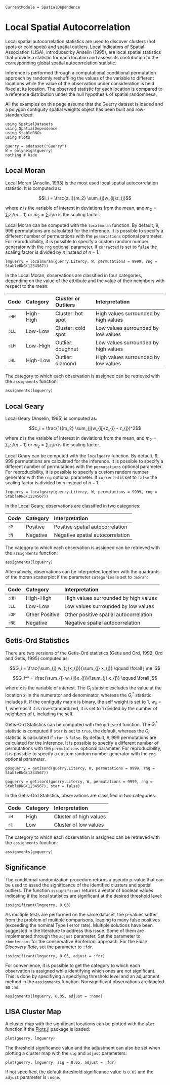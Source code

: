 ```@meta
CurrentModule = SpatialDependence
```

# Local Spatial Autocorrelation

Local spatial autocorrelation statistics are used to discover clusters (hot spots or cold spots) and spatial outliers. Local Indicators of Spatial Association (LISA), introduced by Anselin (1995), are local spatial statistics that provide a statistic for each location and assess its contribution to the corresponding global spatial autocorrelation statistic.

Inference is performed through a computational conditional permutation approach by randomly reshuffling the values of the variable to different locations while the value of the observation under consideration is held fixed at its location. The observed statistic for each location is compared to a reference distribution under the null hypothesis of spatial randomness.

All the examples on this page assume that the Guerry dataset is loaded and a polygon contiguity spatial weights object has been built and row-standardized.
```@example lscor
using SpatialDatasets
using SpatialDependence
using StableRNGs
using Plots

guerry = sdataset("Guerry")
W = polyneigh(guerry) 
nothing # hide
```

## Local Moran

Local Moran (Anselin, 1995) is the most used local spatial autocorrelation statistic. It is computed as:
```math
I_i = \frac{z_i}{m_2} \sum_{j}w_{ij}z_{j}
```
where $z$ is the variable of interest in deviations from the mean, and $m_2 = \sum_{i}z_i / (n - 1)$ or  $m_2 = \sum_{i}z_i / n$ is the scaling factor.

Local Moran can be computed with the `localmoran` function. By default, $9,999$ permutations are calculated for the inference. It is possible to specify a different number of permutations with the `permutations` optional parameter. For reproducibility, it is possible to specify a custom random number generator with the `rng` optional parameter. If `corrected` is set to `false` the scaling factor is divided by $n$ instead of $n - 1$.
```@example lscor
lmguerry = localmoran(guerry.Litercy, W, permutations = 9999, rng = StableRNG(1234567))
```

In the Local Moran, observations are classified in four categories, depending on the value of the attribute and the value of their neighbors with respect to the mean:

| Code   | Category    | Cluster or Outliers | Interpretation                         |
|:-------|:------------|:--------------------|:---------------------------------------|
| `:HH`  | High-High   | Cluster: hot spot   | High values surrounded by high values  |
| `:LL`  | Low-Low     | Cluster: cold spot  | Low values surrounded by low values    |
| `:LH`  | Low-High    | Outlier: doughnut   | Low values surrounded by high values   |
| `:HL`  | High-Low    | Outlier: diamond    | High values surrounded by low values   |

The category to which each observation is assigned can be retrieved with the `assignments` function:
```@example lscor
assignments(lmguerry)
```

## Local Geary

Local Geary (Anselin, 1995) is computed as:
```math
c_i = \frac{1}{m_2} \sum_{j}w_{ij}(z_{i} - z_{j})^2
```
where $z$ is the variable of interest in deviations from the mean, and $m_2 = \sum_{i}z_i / (n - 1)$ or  $m_2 = \sum_{i}z_i / n$ is the scaling factor.

Local Geary can be computed with the `localgeary` function. By default, $9,999$ permutations are calculated for the inference. It is possible to specify a different number of permutations with the `permutations` optional parameter. For reproducibility, it is possible to specify a custom random number generator with the `rng` optional parameter. If `corrected` is set to `false` the scaling factor is divided by $n$ instead of $n - 1$.
```@example lscor
lcguerry = localgeary(guerry.Litercy, W, permutations = 9999, rng = StableRNG(1234567))
```

In the Local Geary, observations are classified in two categories:

| Code   | Category    | Interpretation                         |
|:-------|:------------|:---------------------------------------|
| `:P`   | Positive    | Positive spatial autocorrelation       |
| `:N`   | Negative    | Negative spatial autocorrelation       |

The category to which each observation is assigned can be retrieved with the `assignments` function:
```@example lscor
assignments(lcguerry)
```

Alternatively, observations can be interpreted together with the quadrants of the moran scatterplot if the parameter `categories` is set to `:moran`:

| Code   | Category       | Interpretation                         |
|:-------|:---------------|:---------------------------------------|
| `:HH`  | High-High      | High values surrounded by high values  |
| `:LL`  | Low-Low        | Low values surrounded by low values    |
| `:OP`  | Other Positive | Other positive spatial autocorrelation |
| `:NE`  | Negative       | Negative spatial autocorrelation       |

## Getis-Ord Statistics

There are two versions of the Getis-Ord statistics (Getis and Ord, 1992; Ord and Getis, 1995) computed as:
```math
G_i = \frac{\sum_{j} w_{ij}x_{j}}{\sum_{j} x_{j}} \qquad \forall j \ne i
```

```math
G_i^* = \frac{\sum_{j} w_{ij}x_{j}}{\sum_{j} x_{j}} \qquad \forall j
```
where $x$ is the variable of interest. The $G_i$ statistic excludes the value at the location $x_i$ in the numerator and denominator, whereas the $G_i^*$ statistic includes it. If the contiguity matrix is binary, the self weight is set to $1$, $w_{ii} = 1$, whereas if it is row-standardized, it is set to $1$ divided by the number of neighbors of $i$, including the self.

Getis-Ord Statistics can be computed with the `getisord` function. The $G_i^*$ statistic is computed if `star` is set to `true`, the default, whereas the $G_i$ statistic is calculated if `star` is `false`. By default, $9,999$ permutations are calculated for the inference. It is possible to specify a different number of permutations with the `permutations` optional parameter. For reproducibility, it is possible to specify a custom random number generator with the `rng` optional parameter.
```@example lscor
gosguerry = getisord(guerry.Litercy, W, permutations = 9999, rng = StableRNG(1234567))
```

```@example lscor
goguerry = getisord(guerry.Litercy, W, permutations = 9999, rng = StableRNG(1234567), star = false)
```

In the Getis-Ord Statistics, observations are classified in two categories:

| Code   | Category    | Interpretation                         |
|:-------|:------------|:---------------------------------------|
| `:H`   | High        | Cluster of high values                 |
| `:L`   | Low         | Cluster of low values                  |

The category to which each observation is assigned can be retrieved with the `assignments` function:
```@example lscor
assignments(goguerry)
```

## Significance

The conditional randomization procedure returns a pseudo p-value that can be used to assed the significance of the identified clusters and spatial outliers. The function `issignificant` returns a vector of boolean values indicating if the local statistics are significant at the desired threshold level:
```@example lscor
issignificant(lmguerry, 0.05)
```

As multiple tests are performed on the same dataset, the p-values suffer from the problem of multiple comparisons, leading to many false positives (exceeding the nominal Type I error rate). Multiple solutions have been suggested in the literature to address this issue. Some of them are implemented through the `adjust` parameter. Set the parameter to `:bonferroni` for the conservative Bonferroni approach. For the *False Discovery Rate*, set the parameter to `:fdr`. 

```@example lscor
issignificant(lmguerry, 0.05, adjust = :fdr)
```

For convenience, it is possible to get the category to which each observation is assigned while identifying which ones are not significant. This is done by specifiying a specifying threshold level and an adjustment method in the `assignments` function. Nonsignificant observations are labeled as `:ns`.
```@example lscor
assignments(lmguerry, 0.05, adjust = :none)
```

## LISA Cluster Map

A cluster map with the significant locations can be plotted with the `plot` function if the [Plots.jl](http://docs.juliaplots.org) package is loaded:
```@example lscor
plot(guerry, lmguerry)
```

The threshold significance value and the adjustment can also be set when plotting a cluster map with the `sig` and `adjust` parameters:
```@example lscor
plot(guerry, lmguerry, sig = 0.05, adjust = :fdr)
```

If not specified, the default threshold significance  value is `0.05` and the `adjust` parameter is `:none`.
